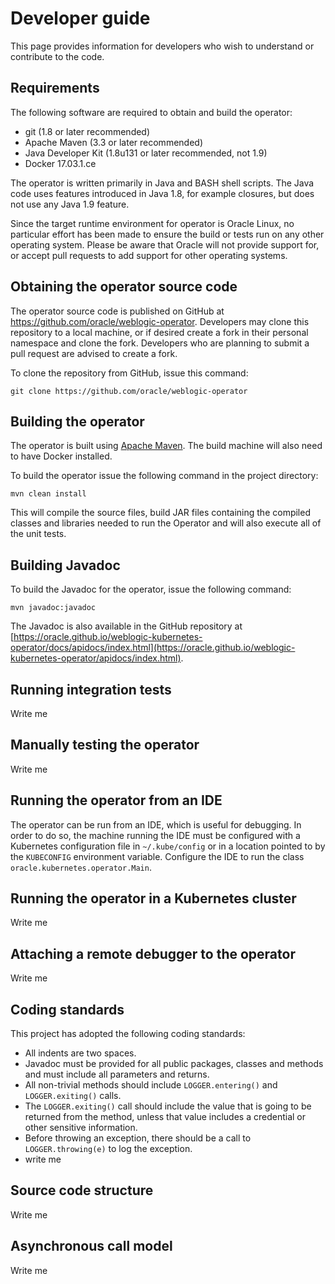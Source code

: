 # Developer guide

This page provides information for developers who wish to understand or contribute to the code.

## Requirements

The following software are required to obtain and build the operator:

*	git (1.8 or later recommended)
*	Apache Maven (3.3 or later recommended)
*	Java Developer Kit (1.8u131 or later recommended, not 1.9)
*	Docker 17.03.1.ce

The operator is written primarily in Java and BASH shell scripts.  The Java code uses features introduced in Java 1.8, for example closures, but does not use any Java 1.9 feature.

Since the target runtime environment for operator is Oracle Linux, no particular effort has been made to ensure the build or tests run on any other operating system.  Please be aware that Oracle will not provide support for, or accept pull requests to add support for other operating systems.

## Obtaining the operator source code

The operator source code is published on GitHub at https://github.com/oracle/weblogic-operator.  Developers may clone this repository to a local machine, or if desired create a fork in their personal namespace and clone the fork.  Developers who are planning to submit a pull request are advised to create a fork.

To clone the repository from GitHub, issue this command:

```
git clone https://github.com/oracle/weblogic-operator
```

## Building the operator

The operator is built using [Apache Maven](http://maven.apache.org).  The build machine will also need to have Docker installed.  

To build the operator issue the following command in the project directory:

```
mvn clean install
```

This will compile the source files, build JAR files containing the compiled classes and libraries needed to run the Operator and will also execute all of the unit tests.

## Building Javadoc

To build the Javadoc for the operator, issue the following command:

```
mvn javadoc:javadoc
```

The Javadoc is also available in the GitHub repository at [https://oracle.github.io/weblogic-kubernetes-operator/docs/apidocs/index.html](https://oracle.github.io/weblogic-kubernetes-operator/apidocs/index.html).

## Running integration tests

Write me

## Manually testing the operator

Write me

## Running the operator from an IDE

The operator can be run from an IDE, which is useful for debugging.  In order to do so, the machine running the IDE must be configured with a Kubernetes configuration file in `~/.kube/config` or in a location pointed to by the `KUBECONFIG` environment variable.
Configure the IDE to run the class `oracle.kubernetes.operator.Main`.

## Running the operator in a Kubernetes cluster

Write me

## Attaching a remote debugger to the operator

Write me

## Coding standards

This project has adopted the following coding standards:

* All indents are two spaces.
* Javadoc must be provided for all public packages, classes and methods and must include all parameters and returns.
* All non-trivial methods should include `LOGGER.entering()` and `LOGGER.exiting()` calls.
* The `LOGGER.exiting()` call should include the value that is going to be returned from the method, unless that value includes a credential or other sensitive information.
* Before throwing an exception, there should be a call to `LOGGER.throwing(e)` to log the exception.
* write me

## Source code structure

Write me

## Asynchronous call model

Write me
